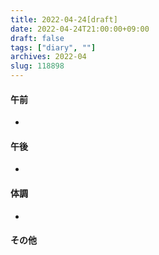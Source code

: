 ```yaml
---
title: 2022-04-24[draft]
date: 2022-04-24T21:00:00+09:00
draft: false
tags: ["diary", ""]
archives: 2022-04
slug: 118898
---
```

#### 午前
- 
#### 午後
- 
#### 体調
- 
#### その他